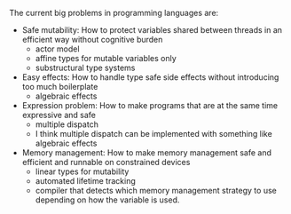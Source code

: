 The current big problems in programming languages are:

* Safe mutability: How to protect variables shared between threads in an efficient way without cognitive burden
    * actor model
    * affine types for mutable variables only
    * substructural type systems
* Easy effects: How to handle type safe side effects without introducing too much boilerplate
    * algebraic effects 
* Expression problem: How to make programs that are at the same time expressive and safe
    * multiple dispatch
    * I think multiple dispatch can be implemented with something like algebraic effects
* Memory management: How to make memory management safe and efficient and runnable on constrained devices
    * linear types for mutability
    * automated lifetime tracking
    * compiler that detects which memory management strategy to use depending on how the variable is used.
